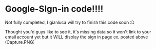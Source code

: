 # Google-SIgn-in code!!!!
Not fully completed, I gianluca will try to finish this code soon :D

Thought you'd guys like to see it, it's missing data so it won't link to your email account yet but it WILL display the sign in page ex. posted above (Capture.PNG)
